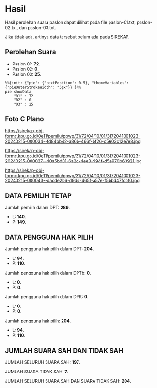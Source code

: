 # Hasil

Hasil perolehan suara paslon dapat dilihat pada file paslon-01.txt, paslon-02.txt, dan paslon-03.txt.

Jika tidak ada, artinya data tersebut belum ada pada SIREKAP.

## Perolehan Suara

 * Paslon 01: **72**.
 * Paslon 02: **0**.
 * Paslon 03: **25**.

```mermaid
%%{init: {"pie": {"textPosition": 0.5}, "themeVariables": {"pieOuterStrokeWidth": "5px"}} }%%
pie showData
    "01" : 72
    "02" : 0
    "03" : 25
```
## Foto C Plano

https://sirekap-obj-formc.kpu.go.id/0e11/pemilu/ppwp/31/72/04/10/01/3172041001023-20240215-000034--fd84bb42-a86b-466f-bf26-c5603c12e7e8.jpg

https://sirekap-obj-formc.kpu.go.id/0e11/pemilu/ppwp/31/72/04/10/01/3172041001023-20240215-000027--40a5bd01-6a2d-4ee3-994f-d5e970b63921.jpg

https://sirekap-obj-formc.kpu.go.id/0e11/pemilu/ppwp/31/72/04/10/01/3172041001023-20240215-000043--dacde2b6-d9dd-465f-a57e-f5bbd47fcbf0.jpg

## DATA PEMILIH TETAP

Jumlah pemilih dalam DPT: **289**.
 * L: **140**.
 * P: **149**.

## DATA PENGGUNA HAK PILIH

Jumlah pengguna hak pilih dalam DPT: **204**.
 * L: **94**.
 * P: **110**.

Jumlah pengguna hak pilih dalam DPTb: **0**.
 * L: **0**.
 * P: **0**.

Jumlah pengguna hak pilih dalam DPK: **0**.
 * L: **0**.
 * P: **0**.

Jumlah pengguna hak pilih: **204**.
 * L: **94**.
 * P: **110**.

## JUMLAH SUARA SAH DAN TIDAK SAH

JUMLAH SELURUH SUARA SAH: **197**.

JUMLAH SUARA TIDAK SAH: **7**.

JUMLAH SELURUH SUARA SAH DAN SUARA TIDAK SAH: **204**.
